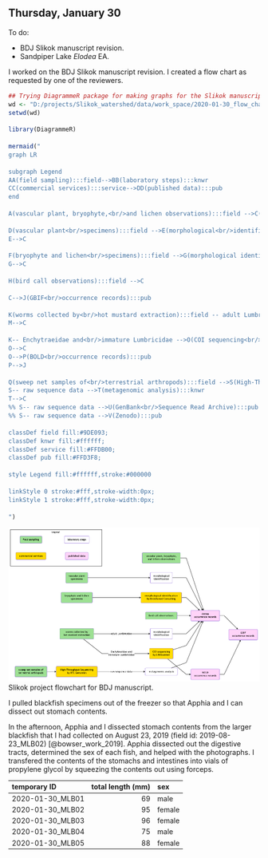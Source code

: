 
## Thursday, January 30

To do:

* BDJ Slikok manuscript revision.
* Sandpiper Lake *Elodea* EA.

I worked on the BDJ Slikok manuscript revision. I created a flow chart as requested by one of the reviewers.

```r
## Trying DiagrammeR package for making graphs for the Slikok manuscript.
wd <- "D:/projects/Slikok_watershed/data/work_space/2020-01-30_flow_charts"
setwd(wd)

library(DiagrammeR)

mermaid("
graph LR

subgraph Legend
AA(field sampling):::field-->BB(laboratory steps):::knwr
CC(commercial services):::service-->DD(published data):::pub
end

A(vascular plant, bryophyte,<br/>and lichen observations):::field -->C(Arctos<br/>occurrence records):::pub

D(vascular plant<br/>specimens):::field -->E(morphological<br/>identification):::knwr
E-->C

F(bryophyte and lichen<br/>specimens):::field -->G(morphological identification<br/>by Enlichened Consulting):::service
G-->C

H(bird call observations):::field -->C

C-->J(GBIF<br/>occurrence records):::pub

K(worms collected by<br/>hot mustard extraction):::field -- adult Lumbricidae -->M(morphological<br/>identification):::knwr
M-->C

K-- Enchytraeidae and<br/>immature Lumbricidae -->O(COI sequencing<br/>by LifeScanner):::service
O-->C
O-->P(BOLD<br/>occurrence records):::pub
P-->J

Q(sweep net samples of<br/>terrestrial arthropods):::field -->S(High-Throughput Sequencing<br/>by RTL Genomics):::service
S-- raw sequence data -->T(metagenomic analysis):::knwr
T-->C
%% S-- raw sequence data -->U(GenBank<br/>Sequence Read Archive):::pub
%% S-- raw sequence data -->V(Zenodo):::pub

classDef field fill:#9DE093;
classDef knwr fill:#ffffff;
classDef service fill:#FFDB00;
classDef pub fill:#FFD3F8;

style Legend fill:#ffffff,stroke:#000000

linkStyle 0 stroke:#fff,stroke-width:0px;
linkStyle 1 stroke:#fff,stroke-width:0px;

")

```

![Slikok project flowchart for BDJ manuscript](2020-01-30-1117_flowchart.png)\
Slikok project flowchart for BDJ manuscript.

I pulled blackfish specimens out of the freezer so that Apphia and I can dissect out stomach contents.

In the afternoon, Apphia and I dissected stomach contents from the larger blackfish that I had collected on August 23, 2019 (field id: 2019-08-23_MLB02) [@bowser_work_2019]. Apphia dissected out the digestive tracts, determined the sex of each fish, and helped with the photographs. I transfered the contents of the stomachs and intestines into vials of propylene glycol by squeezing the contents out using forceps.

temporary ID|total length (mm)|sex
|:---|---:|:---|
2020-01-30_MLB01|69|male
2020-01-30_MLB02|95|female
2020-01-30_MLB03|96|female
2020-01-30_MLB04|75|male
2020-01-30_MLB05|88|female

